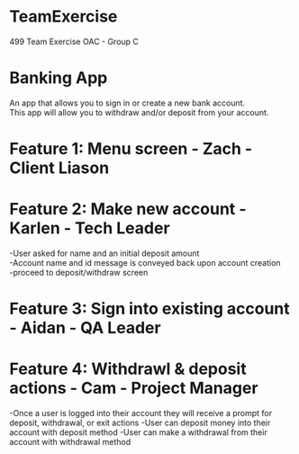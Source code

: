# TeamExercise
499 Team Exercise OAC - Group C

# Banking App
An app that allows you to sign in or create a new bank account.\
This app will allow you to withdraw and/or deposit from your account.

# Feature 1: Menu screen - Zach - Client Liason

# Feature 2: Make new account - Karlen - Tech Leader
-User asked for name and an initial deposit amount\
-Account name and id message is conveyed back upon account creation\
-proceed to deposit/withdraw screen

# Feature 3: Sign into existing account - Aidan - QA Leader

# Feature 4: Withdrawl & deposit actions - Cam - Project Manager
-Once a user is logged into their account they will receive a prompt for deposit, withdrawal, or exit actions
-User can deposit money into their account with deposit method
-User can make a withdrawal from their account with withdrawal method
